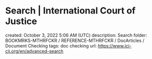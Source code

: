 # Search | International Court of Justice

created: October 3, 2022 5:06 AM (UTC)
description: Search
folder: BOOKMRKS-MTHRFCKR / REFERENCE-MTHRFCKR / DocArticles / Document Checking
tags: doc checking
url: https://www.icj-cij.org/en/advanced-search
